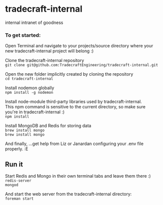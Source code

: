 # tradecraft-internal
internal intranet of goodness


### To get started:

Open Terminal and navigate to your projects/source directory where your new tradecraft-internal project will belong :)

Clone the tradecraft-internal repository  
`git clone git@github.com:TradecraftEngineering/tradecraft-internal.git`

Open the new folder implicitly created by cloning the repository  
`cd tradecraft-internal`

Install nodemon globally  
`npm install -g nodemon`

Install node-module third-party libraries used by tradecraft-internal.  
This npm command is sensitive to the current directory, so make sure you're in tradecraft-internal :)  
`npm install`

Install MongoDB and Redis for storing data  
`brew install mongo`  
`brew install mongo`

And finally, ...get help from Liz or Janardan configuring your .env file properly. :E

## Run it

Start Redis and Mongo in their own terminal tabs and leave them there :)  
`redis-server`  
`mongod`

And start the web server from the tradecraft-internal directory:  
`foreman start`
